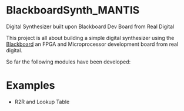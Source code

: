 # BlackboardSynth_MANTIS
 Digital Synthesizer built upon Blackboard Dev Board from Real Digital

This project is all about building a simple digital synthesizer using the [Blackboard](https://www.realdigital.org/hardware/blackboard) an FPGA and Microprocessor development board from real digital.

So far the following modules have been developed:

# Examples
* R2R and Lookup Table